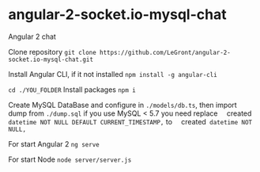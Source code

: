 # angular-2-socket.io-mysql-chat
Angular 2 chat

Clone repository
`
git clone https://github.com/LeGront/angular-2-socket.io-mysql-chat.git
`

Install Angular CLI, if it not installed
`
npm install -g angular-cli
`

`
cd ./YOU_FOLDER
`
Install packages
`
npm i
`

Create MySQL DataBase and configure in `./models/db.ts`, then import dump from `./dump.sql` if you use MySQL < 5.7 you need replace `  `created` datetime NOT NULL DEFAULT CURRENT_TIMESTAMP,` to `  `created` datetime NOT NULL,`

For start Angular 2 
`
ng serve
`

For start Node `
node server/server.js
`
